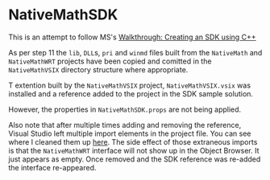 # NativeMathSDK
This is an attempt to follow MS's [Walkthrough: Creating an SDK using C++](https://docs.microsoft.com/en-us/visualstudio/extensibility/walkthrough-creating-an-sdk-using-cpp)

As per step 11 the `lib`, `DLL`s, `pri` and `winmd` files built from the `NativeMath` and `NativeMathWRT` projects have been copied and comitted in the `NativeMathVSIX` directory structure where appropriate.

T extention built by the `NativeMathVSIX` project, `NativeMathVSIX.vsix` was installed and a reference added to the project in the SDK sample solution.

However, the properties in `NativeMathSDK.props` are not being applied.

Also note that after multiple times adding and removing the reference, Visual Studio left multiple import elements in the project file.
You can see where I cleaned them up [here](https://github.com/phraemer/NativeMathSDK/commit/8044ebe35f8e1d85ff28a4e93c3836c37556692d).
The side effect of those extraneous imports is that the `NativeMathWRT` interface will not show up in the Object Browser. It just appears as empty. Once removed and the SDK reference was re-added the interface re-appeared.

